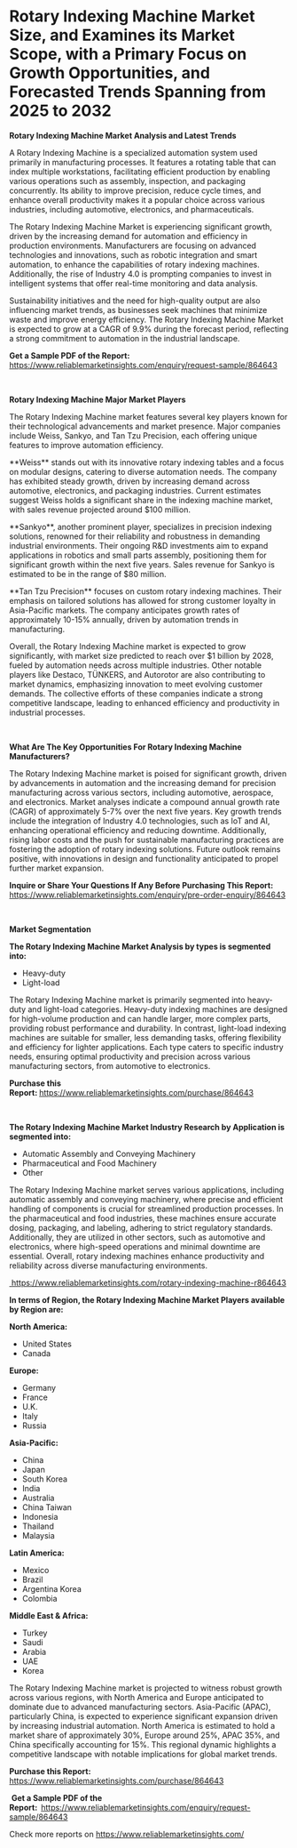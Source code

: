 <p><h1>Rotary Indexing Machine Market Size, and Examines its Market Scope, with a Primary Focus on Growth Opportunities, and Forecasted Trends Spanning from 2025 to 2032</h1></p><p><strong>Rotary Indexing Machine Market Analysis and Latest Trends</strong></p>
<p><p>A Rotary Indexing Machine is a specialized automation system used primarily in manufacturing processes. It features a rotating table that can index multiple workstations, facilitating efficient production by enabling various operations such as assembly, inspection, and packaging concurrently. Its ability to improve precision, reduce cycle times, and enhance overall productivity makes it a popular choice across various industries, including automotive, electronics, and pharmaceuticals.</p><p>The Rotary Indexing Machine Market is experiencing significant growth, driven by the increasing demand for automation and efficiency in production environments. Manufacturers are focusing on advanced technologies and innovations, such as robotic integration and smart automation, to enhance the capabilities of rotary indexing machines. Additionally, the rise of Industry 4.0 is prompting companies to invest in intelligent systems that offer real-time monitoring and data analysis.</p><p>Sustainability initiatives and the need for high-quality output are also influencing market trends, as businesses seek machines that minimize waste and improve energy efficiency. The Rotary Indexing Machine Market is expected to grow at a CAGR of 9.9% during the forecast period, reflecting a strong commitment to automation in the industrial landscape.</p></p>
<p><strong>Get a Sample PDF of the Report:&nbsp;</strong> <a href="https://www.reliablemarketinsights.com/enquiry/request-sample/864643?utm_campaign=2118&utm_medium=2&utm_source=Github&utm_content=ia&utm_term=19022025&utm_id=rotary-indexing-machine">https://www.reliablemarketinsights.com/enquiry/request-sample/864643</a></p>
<p>&nbsp;</p>
<p><strong>Rotary Indexing Machine Major Market Players</strong></p>
<p><p>The Rotary Indexing Machine market features several key players known for their technological advancements and market presence. Major companies include Weiss, Sankyo, and Tan Tzu Precision, each offering unique features to improve automation efficiency.</p><p>**Weiss** stands out with its innovative rotary indexing tables and a focus on modular designs, catering to diverse automation needs. The company has exhibited steady growth, driven by increasing demand across automotive, electronics, and packaging industries. Current estimates suggest Weiss holds a significant share in the indexing machine market, with sales revenue projected around $100 million.</p><p>**Sankyo**, another prominent player, specializes in precision indexing solutions, renowned for their reliability and robustness in demanding industrial environments. Their ongoing R&D investments aim to expand applications in robotics and small parts assembly, positioning them for significant growth within the next five years. Sales revenue for Sankyo is estimated to be in the range of $80 million.</p><p>**Tan Tzu Precision** focuses on custom rotary indexing machines. Their emphasis on tailored solutions has allowed for strong customer loyalty in Asia-Pacific markets. The company anticipates growth rates of approximately 10-15% annually, driven by automation trends in manufacturing.</p><p>Overall, the Rotary Indexing Machine market is expected to grow significantly, with market size predicted to reach over $1 billion by 2028, fueled by automation needs across multiple industries. Other notable players like Destaco, TÜNKERS, and Autorotor are also contributing to market dynamics, emphasizing innovation to meet evolving customer demands. The collective efforts of these companies indicate a strong competitive landscape, leading to enhanced efficiency and productivity in industrial processes.</p></p>
<p>&nbsp;</p>
<p><strong>What Are The Key Opportunities For Rotary Indexing Machine Manufacturers?</strong></p>
<p><p>The Rotary Indexing Machine market is poised for significant growth, driven by advancements in automation and the increasing demand for precision manufacturing across various sectors, including automotive, aerospace, and electronics. Market analyses indicate a compound annual growth rate (CAGR) of approximately 5-7% over the next five years. Key growth trends include the integration of Industry 4.0 technologies, such as IoT and AI, enhancing operational efficiency and reducing downtime. Additionally, rising labor costs and the push for sustainable manufacturing practices are fostering the adoption of rotary indexing solutions. Future outlook remains positive, with innovations in design and functionality anticipated to propel further market expansion.</p></p>
<p><strong>Inquire or Share Your Questions If Any Before Purchasing This Report:</strong> <a href="https://www.reliablemarketinsights.com/enquiry/pre-order-enquiry/864643?utm_campaign=2118&utm_medium=2&utm_source=Github&utm_content=ia&utm_term=19022025&utm_id=rotary-indexing-machine">https://www.reliablemarketinsights.com/enquiry/pre-order-enquiry/864643</a></p>
<p>&nbsp;</p>
<p><strong>Market Segmentation</strong></p>
<p><strong>The Rotary Indexing Machine Market Analysis by types is segmented into:</strong></p>
<p><ul><li>Heavy-duty</li><li>Light-load</li></ul></p>
<p><p>The Rotary Indexing Machine market is primarily segmented into heavy-duty and light-load categories. Heavy-duty indexing machines are designed for high-volume production and can handle larger, more complex parts, providing robust performance and durability. In contrast, light-load indexing machines are suitable for smaller, less demanding tasks, offering flexibility and efficiency for lighter applications. Each type caters to specific industry needs, ensuring optimal productivity and precision across various manufacturing sectors, from automotive to electronics.</p></p>
<p><strong>Purchase this Report:&nbsp;</strong><a href="https://www.reliablemarketinsights.com/purchase/864643?utm_campaign=2118&utm_medium=2&utm_source=Github&utm_content=ia&utm_term=19022025&utm_id=rotary-indexing-machine">https://www.reliablemarketinsights.com/purchase/864643</a></p>
<p>&nbsp;</p>
<p><strong>The Rotary Indexing Machine Market Industry Research by Application is segmented into:</strong></p>
<p><ul><li>Automatic Assembly and Conveying Machinery</li><li>Pharmaceutical and Food Machinery</li><li>Other</li></ul></p>
<p><p>The Rotary Indexing Machine market serves various applications, including automatic assembly and conveying machinery, where precise and efficient handling of components is crucial for streamlined production processes. In the pharmaceutical and food industries, these machines ensure accurate dosing, packaging, and labeling, adhering to strict regulatory standards. Additionally, they are utilized in other sectors, such as automotive and electronics, where high-speed operations and minimal downtime are essential. Overall, rotary indexing machines enhance productivity and reliability across diverse manufacturing environments.</p></p>
<p><a href="https://www.reliablemarketinsights.com/rotary-indexing-machine-r864643?utm_campaign=2118&utm_medium=2&utm_source=Github&utm_content=ia&utm_term=19022025&utm_id=rotary-indexing-machine">&nbsp;https://www.reliablemarketinsights.com/rotary-indexing-machine-r864643</a></p>
<p><strong>In terms of Region, the Rotary Indexing Machine Market Players available by Region are:</strong></p>
<p>
    <p> <strong> North America: </strong>
        <ul>
            <li>United States</li>
            <li>Canada</li>
        </ul>
        </p> 
    <p> <strong> Europe: </strong>
        <ul>
            <li>Germany</li>
            <li>France</li>
            <li>U.K.</li>
            <li>Italy</li>
            <li>Russia</li>
        </ul>
        </p> 
    <p> <strong> Asia-Pacific: </strong>
        <ul>
            <li>China</li>
            <li>Japan</li>
            <li>South Korea</li>
            <li>India</li>
            <li>Australia</li>
            <li>China Taiwan</li>
            <li>Indonesia</li>
            <li>Thailand</li>
            <li>Malaysia</li>
        </ul>
        </p> 
    <p> <strong> Latin America: </strong>
        <ul>
            <li>Mexico</li>
            <li>Brazil</li>
            <li>Argentina Korea</li>
            <li>Colombia</li>
        </ul>
        </p> 
    <p> <strong> Middle East & Africa: </strong>
        <ul>
            <li>Turkey</li>
            <li>Saudi</li>
            <li>Arabia</li>
            <li>UAE</li>
            <li>Korea</li>
        </ul>
    </p>
    </p>
<p><p>The Rotary Indexing Machine market is projected to witness robust growth across various regions, with North America and Europe anticipated to dominate due to advanced manufacturing sectors. Asia-Pacific (APAC), particularly China, is expected to experience significant expansion driven by increasing industrial automation. North America is estimated to hold a market share of approximately 30%, Europe around 25%, APAC 35%, and China specifically accounting for 15%. This regional dynamic highlights a competitive landscape with notable implications for global market trends.</p></p>
<p><strong>Purchase this Report: </strong><a href="https://www.reliablemarketinsights.com/purchase/864643?utm_campaign=2118&utm_medium=2&utm_source=Github&utm_content=ia&utm_term=19022025&utm_id=rotary-indexing-machine">https://www.reliablemarketinsights.com/purchase/864643</a></p>
<p>&nbsp;<strong>Get a Sample PDF of the Report:&nbsp;&nbsp;</strong><a href="https://www.reliablemarketinsights.com/enquiry/request-sample/864643?utm_campaign=2118&utm_medium=2&utm_source=Github&utm_content=ia&utm_term=19022025&utm_id=rotary-indexing-machine">https://www.reliablemarketinsights.com/enquiry/request-sample/864643</a></p>
<p><strong></strong></p>
<p>Check more reports on <a href="https://www.reliablemarketinsights.com/?utm_campaign=2118&utm_medium=2&utm_source=Github&utm_content=ia&utm_term=19022025&utm_id=rotary-indexing-machine">https://www.reliablemarketinsights.com/</a></p>